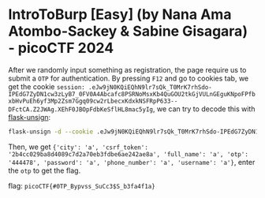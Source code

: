 # IntroToBurp [Easy] (by Nana Ama Atombo-Sackey & Sabine Gisagara) - picoCTF 2024

After we randomly input something as registration, the page require us to submit a `OTP` for authentication. By pressing `F12` and go to cookies tab, we get the cookie `session: .eJw9jN0KQiEQhN9lr7sQk_T0MrK7rhSdo-IPEdG7ZyDN1cw3zLyB7_0FV0A4Abcafc8PSRNoMsxKb4QuGOU2tkGjVULnGEguKNpoFPfbxbHvPuEh6yf3Mp2Zsm7Ggq09cw2rLbecxKdxkNSFRpP633--DFctCA.Z2JWAg.XEhF0JBOpFdbKeSflHL8mac5yIg`, we can try to decode this with [flask-unsign](https://github.com/Paradoxis/Flask-Unsign):
```bash
flask-unsign -d --cookie .eJw9jN0KQiEQhN9lr7sQk_T0MrK7rhSdo-IPEdG7ZyDN1cw3zLyB7_0FV0A4Abcafc8PSRNoMsxKb4QuGOU2tkGjVULnGEguKNpoFPfbxbHvPuEh6yf3Mp2Zsm7Ggq09cw2rLbecxKdxkNSFRpP633--DFctCA.Z2JWAg.XEhF0JBOpFdbKeSflHL8mac5yIg
```
Then, we get `{'city': 'a', 'csrf_token': '2b4cc029ba8d4089c7d2a70eb3fdbe6ae242ae8a', 'full_name': 'a', 'otp': '444478', 'password': 'a', 'phone_number': 'a', 'username': 'a'}`, enter the `otp` to get the flag.


flag: `picoCTF{#0TP_Bypvss_SuCc3$S_b3fa4f1a}`